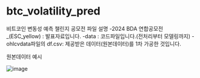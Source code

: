 # btc_volatility_pred
비트코인 변동성 예측 챌린지 공모전 파일 설명
-2024 BDA 연합공모전_(ESC_yellow) : 발표자료입니다.
-data : 코드파일입니다.(전처리부터 모델링까지)
-ohlcvdata파일의 df.csv: 제공받은 데이터(원본데이터)를 1차 가공한 것입니다.

원본데이터 예시

![image](https://github.com/99Taewankim/btc_volatility_pred/assets/108970545/3cb4c107-d0cf-4bc1-8dc5-5c255705d5fe)
